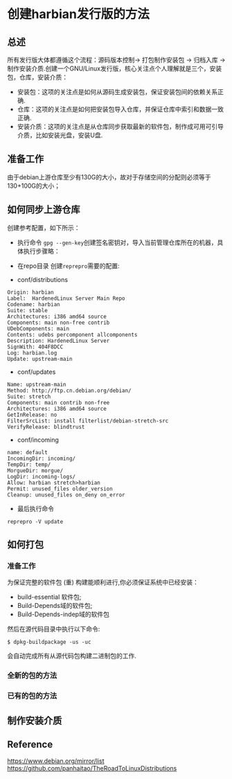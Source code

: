 # 创建harbian发行版的方法 

## 总述 

所有发行版大体都遵循这个流程：源码版本控制-> 打包制作安装包 -> 归档入库 -> 制作安装介质.创建一个GNU/Linux发行版，核心关注点个人理解就是三个，安装包，仓库，安装介质：

* 安装包：这项的关注点是如何从源码生成安装包，保证安装包间的依赖关系正确.
* 仓库：这项的关注点是如何把安装包导入仓库，并保证仓库中索引和数据一致正确.
* 安装介质：这项的关注点是从仓库同步获取最新的软件包，制作成可用可引导介质，比如安装光盘，安装U盘.


## 准备工作 
由于debian上游仓库至少有130G的大小，故对于存储空间的分配则必须等于130+100G的大小；

## 如何同步上游仓库

创建参考配置，如下所示：

* 执行命令 `gpg --gen-key`创建签名密钥对，导入当前管理仓库所在的机器，具体执行步骤略：
* 在repo目录 创建`reprepro`需要的配置:  

* conf/distributions

```
Origin: harbian 
Label:  HardenedLinux Server Main Repo 
Codename: harbian 
Suite: stable 
Architectures: i386 amd64 source 
Components: main non-free contrib 
UDebComponents: main 
Contents: udebs percomponent allcomponents 
Description: HardenedLinux Server  
SignWith: 404F8DCC 
Log: harbian.log 
Update: upstream-main
```

* conf/updates

```
Name: upstream-main
Method: http://ftp.cn.debian.org/debian/
Suite: stretch
Components: main contrib non-free
Architectures: i386 amd64 source
GetInRelease: no
FilterSrcList: install filterlist/debian-stretch-src
VerifyRelease: blindtrust
```

* conf/incoming

```
name: default
IncomingDir: incoming/
TempDir: temp/
MorgueDir: morgue/
LogDir: incoming-logs/
Allow: harbian stretch>harbian
Permit: unused_files older_version
Cleanup: unused_files on_deny on_error
```

* 最后执行命令 
```
reprepro -V update
```

## 如何打包

### 准备工作  
为保证完整的软件包 (重) 构建能顺利进行,你必须保证系统中已经安装： 

* build-essential 软件包;  
* Build-Depends域的软件包;  
* Build-Depends-indep域的软件包  

然后在源代码目录中执行以下命令:
```
$ dpkg-buildpackage -us -uc
``` 
会自动完成所有从源代码包构建二进制包的工作.

### 全新的包的方法 

### 已有的包的方法 

## 制作安装介质 


## Reference  

https://www.debian.org/mirror/list
https://github.com/panhaitao/TheRoadToLinuxDistributions


